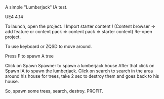 A simple "Lumberjack" IA test.

UE4 4.14

To launch, open the project.
! Import starter content ! (Content browser => add feature or content pack => content pack => starter content)
Re-open project.

To use keyboard or ZQSD to move around.

Press F to spawn A tree

Click on Spawn Spawner to spawn a lumberjack house
After that click on Spawn IA to spawn the lumberjack.
Click on search to search in the area around his house for trees, take 2 sec to destroy them and goes back to his house.

So, spawn some trees, search, destroy. PROFIT.
